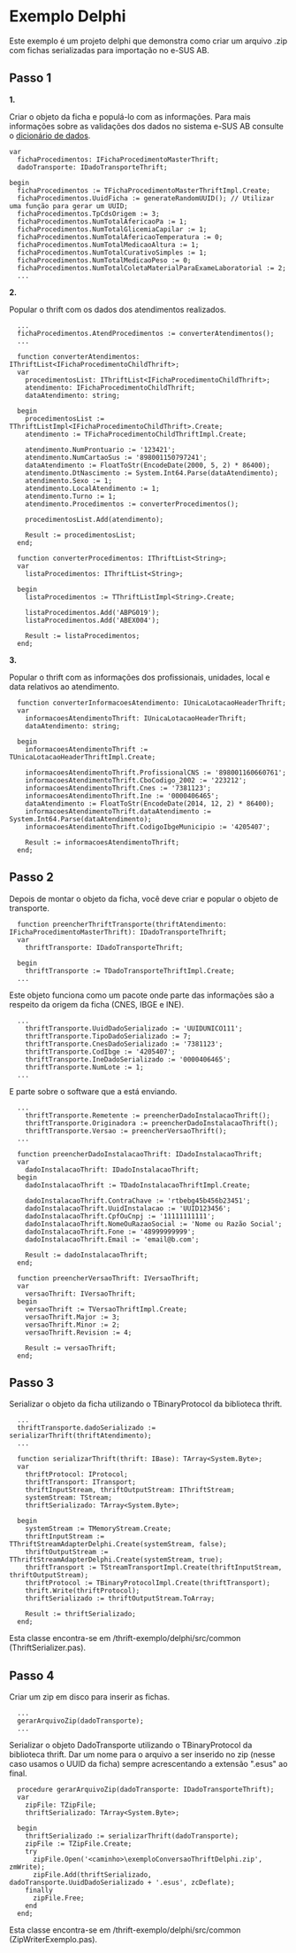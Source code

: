 # Exemplo Delphi

Este exemplo é um projeto delphi que demonstra como criar um arquivo .zip com fichas serializadas para importação no e-SUS AB.

## Passo 1
**1.**

Criar o objeto da ficha e populá-lo com as informações.
Para mais informações sobre as validações dos dados no sistema e-SUS AB consulte o [dicionário de dados](http://esusab.github.io/integracao/).

```
var
  fichaProcedimentos: IFichaProcedimentoMasterThrift;
  dadoTransporte: IDadoTransporteThrift;

begin
  fichaProcedimentos := TFichaProcedimentoMasterThriftImpl.Create;
  fichaProcedimentos.UuidFicha := generateRandomUUID(); // Utilizar uma função para gerar um UUID;
  fichaProcedimentos.TpCdsOrigem := 3;
  fichaProcedimentos.NumTotalAfericaoPa := 1;
  fichaProcedimentos.NumTotalGlicemiaCapilar := 1;
  fichaProcedimentos.NumTotalAfericaoTemperatura := 0;
  fichaProcedimentos.NumTotalMedicaoAltura := 1;
  fichaProcedimentos.NumTotalCurativoSimples := 1;
  fichaProcedimentos.NumTotalMedicaoPeso := 0;
  fichaProcedimentos.NumTotalColetaMaterialParaExameLaboratorial := 2;
  ...
```

**2.**

Popular o thrift com os dados dos atendimentos realizados.

```
  ...
  fichaProcedimentos.AtendProcedimentos := converterAtendimentos();
  ...
```
```
  function converterAtendimentos: IThriftList<IFichaProcedimentoChildThrift>;
  var
    procedimentosList: IThriftList<IFichaProcedimentoChildThrift>;
    atendimento: IFichaProcedimentoChildThrift;
    dataAtendimento: string;

  begin
    procedimentosList := TThriftListImpl<IFichaProcedimentoChildThrift>.Create;
    atendimento := TFichaProcedimentoChildThriftImpl.Create;

    atendimento.NumProntuario := '123421';
    atendimento.NumCartaoSus := '898001150797241';
    dataAtendimento := FloatToStr(EncodeDate(2000, 5, 2) * 86400);
    atendimento.DtNascimento := System.Int64.Parse(dataAtendimento);
    atendimento.Sexo := 1;
    atendimento.LocalAtendimento := 1;
    atendimento.Turno := 1;
    atendimento.Procedimentos := converterProcedimentos();

    procedimentosList.Add(atendimento);

    Result := procedimentosList;
  end;
```
```
  function converterProcedimentos: IThriftList<String>;
  var
    listaProcedimentos: IThriftList<String>;

  begin
    listaProcedimentos := TThriftListImpl<String>.Create;

    listaProcedimentos.Add('ABPG019');
    listaProcedimentos.Add('ABEX004');

    Result := listaProcedimentos;
  end;
```

**3.**

Popular o thrift com as informações dos profissionais, unidades, local e data relativos ao atendimento.
```
  function converterInformacoesAtendimento: IUnicaLotacaoHeaderThrift;
  var
    informacoesAtendimentoThrift: IUnicaLotacaoHeaderThrift;
    dataAtendimento: string;

  begin
    informacoesAtendimentoThrift := TUnicaLotacaoHeaderThriftImpl.Create;

    informacoesAtendimentoThrift.ProfissionalCNS := '898001160660761';
    informacoesAtendimentoThrift.CboCodigo_2002 := '223212';
    informacoesAtendimentoThrift.Cnes := '7381123';
    informacoesAtendimentoThrift.Ine := '0000406465';
    dataAtendimento := FloatToStr(EncodeDate(2014, 12, 2) * 86400);
    informacoesAtendimentoThrift.dataAtendimento := System.Int64.Parse(dataAtendimento);
    informacoesAtendimentoThrift.CodigoIbgeMunicipio := '4205407';

    Result := informacoesAtendimentoThrift;
  end;
```

## Passo 2

Depois de montar o objeto da ficha, você deve criar e popular o objeto de transporte.
```
  function preencherThriftTransporte(thriftAtendimento: IFichaProcedimentoMasterThrift): IDadoTransporteThrift;
  var
    thriftTransporte: IDadoTransporteThrift;

  begin
    thriftTransporte := TDadoTransporteThriftImpl.Create;
  ...
```

Este objeto funciona como um pacote onde parte das informações são a respeito da origem da ficha (CNES, IBGE e INE).

```
  ...
    thriftTransporte.UuidDadoSerializado := 'UUIDUNICO111';
    thriftTransporte.TipoDadoSerializado := 7;
    thriftTransporte.CnesDadoSerializado := '7381123';
    thriftTransporte.CodIbge := '4205407';
    thriftTransporte.IneDadoSerializado := '0000406465';
    thriftTransporte.NumLote := 1;
  ...
```
E parte sobre o software que a está enviando.
```
  ...
    thriftTransporte.Remetente := preencherDadoInstalacaoThrift();
    thriftTransporte.Originadora := preencherDadoInstalacaoThrift();
    thriftTransporte.Versao := preencherVersaoThrift();
  ...
```
```
  function preencherDadoInstalacaoThrift: IDadoInstalacaoThrift;
  var
    dadoInstalacaoThrift: IDadoInstalacaoThrift;
  begin
    dadoInstalacaoThrift := TDadoInstalacaoThriftImpl.Create;

    dadoInstalacaoThrift.ContraChave := 'rtbebg45b456b23451';
    dadoInstalacaoThrift.UuidInstalacao := 'UUID123456';
    dadoInstalacaoThrift.CpfOuCnpj := '11111111111';
    dadoInstalacaoThrift.NomeOuRazaoSocial := 'Nome ou Razão Social';
    dadoInstalacaoThrift.Fone := '48999999999';
    dadoInstalacaoThrift.Email := 'email@b.com';

    Result := dadoInstalacaoThrift;
  end;
```
```
  function preencherVersaoThrift: IVersaoThrift;
  var
    versaoThrift: IVersaoThrift;
  begin
    versaoThrift := TVersaoThriftImpl.Create;
    versaoThrift.Major := 3;
    versaoThrift.Minor := 2;
    versaoThrift.Revision := 4;

    Result := versaoThrift;
  end;
```

## Passo 3

Serializar o objeto da ficha utilizando o TBinaryProtocol da biblioteca thrift.

```
  ...
  thriftTransporte.dadoSerializado := serializarThrift(thriftAtendimento);
  ...
```

```
  function serializarThrift(thrift: IBase): TArray<System.Byte>;
  var
    thriftProtocol: IProtocol;
    thriftTransport: ITransport;
    thriftInputStream, thriftOutputStream: IThriftStream;
    systemStream: TStream;
    thriftSerializado: TArray<System.Byte>;

  begin
    systemStream := TMemoryStream.Create;
    thriftInputStream := TThriftStreamAdapterDelphi.Create(systemStream, false);
    thriftOutputStream := TThriftStreamAdapterDelphi.Create(systemStream, true);
    thriftTransport := TStreamTransportImpl.Create(thriftInputStream, thriftOutputStream);
    thriftProtocol := TBinaryProtocolImpl.Create(thriftTransport);
    thrift.Write(thriftProtocol);
    thriftSerializado := thriftOutputStream.ToArray;

    Result := thriftSerializado;
  end;
```

Esta classe encontra-se em /thrift-exemplo/delphi/src/common (ThriftSerializer.pas).

## Passo 4

Criar um zip em disco para inserir as fichas.

```
  ...
  gerarArquivoZip(dadoTransporte);
  ...
```

Serializar o objeto DadoTransporte utilizando o TBinaryProtocol da biblioteca thrift.
Dar um nome para o arquivo a ser inserido no zip (nesse caso usamos o UUID da ficha) sempre acrescentando a extensão ".esus" ao final.

```
  procedure gerarArquivoZip(dadoTransporte: IDadoTransporteThrift);
  var
    zipFile: TZipFile;
    thriftSerializado: TArray<System.Byte>;

  begin
    thriftSerializado := serializarThrift(dadoTransporte);
    zipFile := TZipFile.Create;
    try
      zipFile.Open('<caminho>\exemploConversaoThriftDelphi.zip', zmWrite);
      zipFile.Add(thriftSerializado, dadoTransporte.UuidDadoSerializado + '.esus', zcDeflate);
    finally
      zipFile.Free;
    end
  end;
```

Esta classe encontra-se em /thrift-exemplo/delphi/src/common (ZipWriterExemplo.pas).

